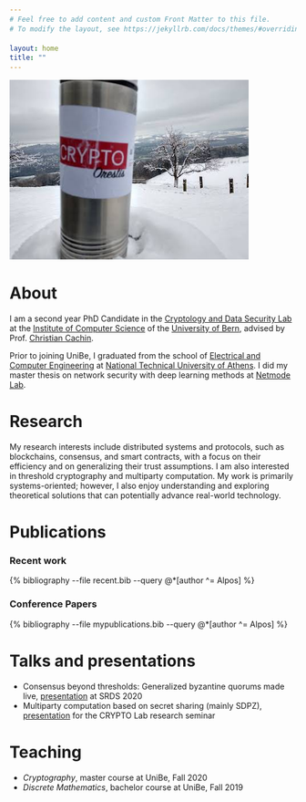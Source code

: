 ```yaml
---
# Feel free to add content and custom Front Matter to this file.
# To modify the layout, see https://jekyllrb.com/docs/themes/#overriding-theme-defaults

layout: home
title: ""
---
```


![Orestis Alpos](/assets/img/crypto2.jpg)


# About
I am a second year PhD Candidate in the [Cryptology and Data Security Lab](https://crypto.unibe.ch/)
at the [Institute of Computer Science](https://www.inf.unibe.ch/index_eng.html) 
of the [University of Bern](https://www.unibe.ch/), advised by Prof. [Christian Cachin](https://crypto.unibe.ch/cc/).

Prior to joining UniBe, I graduated from the school of [Electrical and Computer Engineering](//www.ece.ntua.gr/en) at [National Technical University of Athens](//www.ntua.gr/en/). I did my master thesis on network security with deep learning methods at [Netmode Lab](http://www.netmode.ntua.gr/main/).


# Research
My research interests include distributed systems and protocols, such as blockchains, consensus, and smart contracts,
with a focus on their efficiency and on generalizing their trust assumptions. I am also interested in threshold cryptography
and multiparty computation. My work is primarily systems-oriented; however, I also enjoy understanding and 
exploring theoretical solutions that can potentially advance real-world technology.


# Publications
### Recent work
{% bibliography --file recent.bib --query @*[author ^= Alpos] %}

### Conference Papers
{% bibliography --file mypublications.bib --query @*[author ^= Alpos] %}


# Talks and presentations
+ Consensus beyond thresholds: Generalized byzantine quorums made live, [presentation](/presentations/generalized_quorums-srds.pdf) at SRDS 2020
+ Multiparty computation based on secret sharing (mainly SDPZ), [presentation](/presentations/mpc_secret_sharing.pdf) for the CRYPTO Lab research seminar


# Teaching
+ _Cryptography_, master course at UniBe, Fall 2020
+ _Discrete Mathematics_, bachelor course at UniBe, Fall 2019